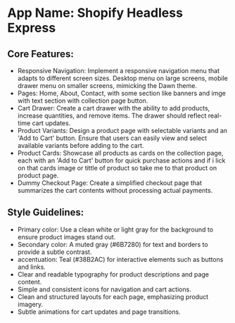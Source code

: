 # **App Name**: Shopify Headless Express

## Core Features:

- Responsive Navigation: Implement a responsive navigation menu that adapts to different screen sizes. Desktop menu on large screens, mobile drawer menu on smaller screens, mimicking the Dawn theme.
- Pages: Home, About, Contact, with some section like banners and imge with text section with collection page button.
- Cart Drawer: Create a cart drawer with the ability to add products, increase quantities, and remove items. The drawer should reflect real-time cart updates.
- Product Variants: Design a product page with selectable variants and an 'Add to Cart' button. Ensure that users can easily view and select available variants before adding to the cart.
- Product Cards: Showcase all products as cards on the collection page, each with an 'Add to Cart' button for quick purchase actions and if i lick on that cards image or tittle of product so take me to that product on product page.
- Dummy Checkout Page: Create a simplified checkout page that summarizes the cart contents without processing actual payments.

## Style Guidelines:

- Primary color: Use a clean white or light gray for the background to ensure product images stand out.
- Secondary color: A muted gray (#6B7280) for text and borders to provide a subtle contrast.
- accentuation: Teal (#38B2AC) for interactive elements such as buttons and links.
- Clear and readable typography for product descriptions and page content.
- Simple and consistent icons for navigation and cart actions.
- Clean and structured layouts for each page, emphasizing product imagery.
- Subtle animations for cart updates and page transitions.
